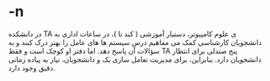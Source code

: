 # -n
 در دانشکده
TA ی علوم کامپیوتر، دستیار آموزشی (
کند تا )، در ساعات اداری به دانشجویان کارشناسی کمک می
مفاهیم درس سیستم
ها های عامل را بهتر درک کنند و به سؤالات آن
پاسخ دهد. اما دفتر او کوچک است و فقط
TA پنج صندلی برای انتظار دانشجویان دارد. بنابراین، برای مدیریت تعامل
سازی یک و دانشجویان، نیاز به پیاده
زمانی دقیق وجود دارد. 
 
